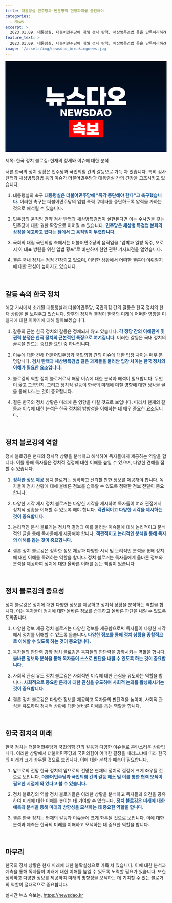 ```yaml
---
title: 대통령실 민주당과 반문명적 헌정파괴를 중단해야
categories:
  - News
excerpt: >
  2023.01.09. 대통령실, 더불어민주당에 대해 검사 탄핵, 채상병특검법 등을 단독처리하려는 노력을 중단할 것을 촉구했다. 이는 민주당이 이재명 수사 검사 탄핵소추안을 발의하고 김홍일 방송통신위원장 탄핵소추를 추진한 것에 대한 반발이다. 대통령 비서실장은 특검은 대통령이 거부권을 행사해야 한다는 입장을 밝히고, 국민의힘은 민주당의 행동을 국회의 존재를 파괴하고 입법 횡포로 비판했다.
feature_text: >
  2023.01.09. 대통령실, 더불어민주당에 대해 검사 탄핵, 채상병특검법 등을 단독처리하려는 노력을 중단할 것을 촉구했다. 이는 민주당이 이재명 수사 검사 탄핵소추안을 발의하고 김홍일 방송통신위원장 탄핵소추를 추진한 것에 대한 반발이다. 대통령 비서실장은 특검은 대통령이 거부권을 행사해야 한다는 입장을 밝히고, 국민의힘은 민주당의 행동을 국회의 존재를 파괴하고 입법 횡포로 비판했다.
image: '/assets/img/newsdao_breakingnews.jpg'
---
```


<p><img src="/assets/img/newsdao_breakingnews.jpg" alt="ontimetimes 속보" /></p>

<p>제목: 한국 정치 블로깅: 현재의 정세와 이슈에 대한 분석</p>

<p>서론
한국의 정치 상황은 민주당과 국민의힘 간의 갈등으로 가득 차 있습니다. 특히 검사 탄핵과 채상병특검법 등의 이슈가 더불어민주당과 대통령실 간의 긴장을 고조시키고 있습니다.</p>

<ol>
<li><p>대통령실의 촉구
<b><span style="color: #1a5490;">대통령실은 더불어민주당에 "즉각 중단해야 한다"고 촉구했습니다.</span></b> 이러한 촉구는 더불어민주당의 입법 폭력 쿠데타를 중단하도록 압력을 가하는 것으로 해석될 수 있습니다.</p></li>
<li><p>민주당의 움직임
만약 검사 탄핵과 채상병특검법이 실현된다면 이는 수사권을 갖는 민주당에 대한 권한 확장으로 이어질 수 있습니다. <b><span style="color: #1a5490;">민주당은 채상병 특검법 본회의 상정을 예고하고 있다는 점에서 그 움직임이 뚜렷합니다.</span></b></p></li>
<li><p>국회의 대립
국민의힘 측에서는 더불어민주당의 움직임을 "압박과 일방 독주, 오로지 이 대표 방탄을 위한 입법 횡포"로 비판하며 현안 관련 기자회견을 열었습니다.</p></li>
<li><p>결론
국내 정치는 점점 긴장되고 있으며, 이러한 상황에서 어떠한 결론이 이뤄질지에 대한 관심이 높아지고 있습니다.</p></li>
</ol>

<p data-ke-size="size16">&nbsp;</p>

<h2 data-ke-size="size26">갈등 속의 한국 정치</h2>

<p>해당 기사에서 소개된 대통령실과 더불어민주당, 국민의힘 간의 갈등은 한국 정치의 현재 상황을 잘 보여주고 있습니다. 향후의 정치적 결정이 한국의 미래에 어떠한 영향을 미칠지에 대한 이야기에 대해 알아보겠습니다.</p>

<ol>
<li><p>갈등의 근본
한국 정치의 갈등은 정체되지 않고 있습니다. <b><span style="color: #1a5490;">각 정당 간의 이해관계 및 권력 분쟁은 한국 정치의 근본적인 특징으로 여겨집니다.</span></b> 이러한 갈등은 국내 정치의 굴곡을 만드는 중요한 요인 중 하나입니다.</p></li>
<li><p>이슈에 대한 견해
더불어민주당과 국민의힘 간의 이슈에 대한 입장 차이는 매우 분명합니다. <b><span style="color: #1a5490;">검사 탄핵과 채상병특검법 같은 과제들을 둘러싼 입장 차이는 한국 정치의 이해가 필요한 요소입니다.</span></b></p></li>
<li><p>블로깅의 역할
정치 블로거로서 해당 이슈에 대한 분석과 해석이 필요합니다. 무엇이 옳고 그름인지, 그리고 정치적 갈등이 한국의 미래에 미칠 영향에 대한 생각을 글을 통해 나누는 것이 중요합니다.</p></li>
<li><p>결론
한국의 정치 상황은 미래에 큰 영향을 미칠 것으로 보입니다. 따라서 현재의 갈등과 이슈에 대한 분석은 한국 정치의 방향성을 이해하는 데 매우 중요한 요소입니다.</p></li>
</ol>

<p data-ke-size="size16">&nbsp;</p>

<h2 data-ke-size="size26">정치 블로깅의 역할</h2>

<p>정치 블로깅은 현재의 정치적 상황을 분석하고 해석하여 독자들에게 제공하는 역할을 합니다. 이를 통해 독자들은 정치적 결정에 대한 이해를 높일 수 있으며, 다양한 견해를 접할 수 있습니다.</p>

<ol>
<li><p><b><span style="color: #1a5490;">정확한 정보 제공</span></b>
정치 블로거는 정확하고 신뢰할 만한 정보를 제공해야 합니다. 독자들이 정치 상황에 대해 올바른 정보를 습득할 수 있도록 정확한 정보 전달이 중요합니다.</p></li>
<li><p>다양한 시각 제시
정치 블로거는 다양한 시각을 제시하여 독자들이 여러 관점에서 정치적 상황을 이해할 수 있도록 해야 합니다. <b><span style="color: #1a5490;">객관적이고 다양한 시각을 제시하는 것이 중요합니다.</span></b></p></li>
<li><p>논리적인 분석
블로거는 정치적 결정과 이를 둘러싼 이슈들에 대해 논리적이고 분석적인 글을 통해 독자들에게 제공해야 합니다. <b><span style="color: #1a5490;">객관적이고 논리적인 분석을 통해 독자의 이해를 돕는 것이 중요합니다.</span></b></p></li>
<li><p>결론
정치 블로깅은 정확한 정보 제공과 다양한 시각 및 논리적인 분석을 통해 정치에 대한 이해를 독려하는 역할을 합니다. 정치 블로거는 독자들에게 올바른 정보와 분석을 제공하여 정치에 대한 올바른 이해를 돕는 책임이 있습니다.</p></li>
</ol>

<p data-ke-size="size16">&nbsp;</p>

<h2 data-ke-size="size26">정치 블로깅의 중요성</h2>

<p>정치 블로깅은 정치에 대한 다양한 정보를 제공하고 정치적 상황을 분석하는 역할을 합니다. 이는 독자들이 정치에 대한 올바른 정보를 습득하고 올바른 판단을 내릴 수 있도록 도와줍니다.</p>

<ol>
<li><p>다양한 정보 제공
정치 블로거는 다양한 정보를 제공함으로써 독자들이 다양한 시각에서 정치를 이해할 수 있도록 돕습니다. <b><span style="color: #1a5490;">다양한 정보를 통해 정치 상황을 종합적으로 이해할 수 있도록 하는 것이 중요합니다.</span></b></p></li>
<li><p>독자들의 판단력 강화
정치 블로깅은 독자들의 판단력을 강화시키는 역할을 합니다. <b><span style="color: #1a5490;">올바른 정보와 분석을 통해 독자들이 스스로 판단을 내릴 수 있도록 하는 것이 중요합니다.</span></b></p></li>
<li><p>사회적 관심 유도
정치 블로깅은 사회적인 이슈에 대한 관심을 유도하는 역할을 합니다. <b><span style="color: #1a5490;">사회적으로 중요한 문제에 대한 관심을 유도하여 사회적 논의를 활성화시키는 것이 중요합니다.</span></b></p></li>
<li><p>결론
정치 블로깅은 다양한 정보를 제공하고 독자들의 판단력을 높이며, 사회적 관심을 유도하여 정치적 상황에 대한 올바른 이해를 돕는 역할을 합니다.</p></li>
</ol>

<p data-ke-size="size16">&nbsp;</p>

<h2 data-ke-size="size26">한국 정치의 미래</h2>

<p>한국 정치는 더불어민주당과 국민의힘 간의 갈등과 다양한 이슈들로 혼란스러운 상황입니다. 이러한 상황에서 더불어민주당과 국민의힘이 어떠한 결정을 내리느냐에 따라 한국의 미래가 크게 좌우될 것으로 보입니다. 이에 대한 분석과 예측이 필요합니다.</p>

<ol>
<li><p>앞으로의 전망
한국 정치의 앞으로의 전망은 현재의 정치적 결정에 크게 좌우될 것으로 보입니다. <b><span style="color: #1a5490;">더불어민주당과 국민의힘 간의 갈등 해소 및 이를 통한 협력 모색이 필요한 시점에 와 있다고 볼 수 있습니다.</span></b></p></li>
<li><p>정치 블로깅의 역할
정치 블로거들은 이러한 상황을 분석하고 독자들과 의견을 공유하여 미래에 대한 이해를 높이는 데 기여할 수 있습니다. <b><span style="color: #1a5490;">정치 블로깅은 미래에 대한 예측과 분석을 통해 미래의 방향성을 모색하는 데 중요한 역할을 합니다.</span></b></p></li>
<li><p>결론
한국 정치는 현재의 갈등과 이슈들에 크게 좌우될 것으로 보입니다. 이에 대한 분석과 예측은 한국의 미래를 이해하고 모색하는 데 중요한 역할을 합니다.</p></li>
</ol>

<p data-ke-size="size16">&nbsp;</p>

<h2 data-ke-size="size26">마무리</h2>

<p>한국의 정치 상황은 현재 미래에 대한 불확실성으로 가득 차 있습니다. 이에 대한 분석과 예측을 통해 독자들이 미래에 대한 이해를 높일 수 있도록 노력할 필요가 있습니다. 또한 정확하고 다양한 정보를 제공하여 미래의 방향성을 모색하는 데 기여할 수 있는 블로거의 역할이 절대적으로 중요합니다.</p>
실시간 뉴스 속보는, <a href="https://newsdao.kr" rel="dofollow">https://newsdao.kr</a>


